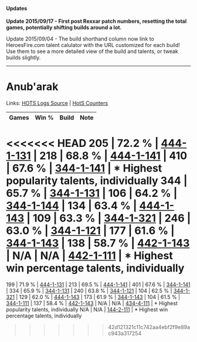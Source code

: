 #### Updates
**Update 2015/09/17 - First post Rexxar patch numbers, resetting the total games, potentially shifting builds around a lot.**

Update 2015/09/04 - The build shorthand column now link to HeroesFire.com talent calulator with the URL customized for each build!  
Use them to see a more detailed view of the build and talents, or tweak builds slightly.

***

# Anub'arak

Links: [HOTS Logs Source](https://www.hotslogs.com/Sitewide/HeroDetails?Hero=Anub'arak) | [HotS Counters](http://hotscounters.com/#/hero/Anub'arak)

Games  | Win %  | Build     | Note
-----  | -----  | -----     | ----
<<<<<<< HEAD
205    | 72.2 % | [444-1-131](http://www.heroesfire.com/hots/talent-calculator/anubarak#t5gh) | 
218    | 68.8 % | [444-1-141](http://www.heroesfire.com/hots/talent-calculator/anubarak#t5gr) | 
410    | 67.6 % | [344-1-141](http://www.heroesfire.com/hots/talent-calculator/anubarak#pHXr) | * Highest popularity talents, individually
344    | 65.7 % | [344-1-131](http://www.heroesfire.com/hots/talent-calculator/anubarak#pHXh) | 
106    | 64.2 % | [344-1-144](http://www.heroesfire.com/hots/talent-calculator/anubarak#pHXu) | 
134    | 63.4 % | [444-1-143](http://www.heroesfire.com/hots/talent-calculator/anubarak#t5gt) | 
109    | 63.3 % | [344-1-321](http://www.heroesfire.com/hots/talent-calculator/anubarak#pHaf) | 
246    | 63.0 % | [344-1-121](http://www.heroesfire.com/hots/talent-calculator/anubarak#pHXX) | 
177    | 61.6 % | [344-1-143](http://www.heroesfire.com/hots/talent-calculator/anubarak#pHXt) | 
138    | 58.7 % | [442-1-143](http://www.heroesfire.com/hots/talent-calculator/anubarak#t0oN) | 
N/A    | N/A    | [442-1-111](http://www.heroesfire.com/hots/talent-calculator/anubarak#t0nt) | * Highest win percentage talents, individually
=======
199    | 71.9 % | [444-1-131](http://www.heroesfire.com/hots/talent-calculator/anubarak#t5gh) | 
213    | 69.5 % | [444-1-141](http://www.heroesfire.com/hots/talent-calculator/anubarak#t5gr) | 
401    | 67.6 % | [344-1-141](http://www.heroesfire.com/hots/talent-calculator/anubarak#pHXr) | 
334    | 65.9 % | [344-1-131](http://www.heroesfire.com/hots/talent-calculator/anubarak#pHXh) | 
240    | 63.8 % | [344-1-121](http://www.heroesfire.com/hots/talent-calculator/anubarak#pHXX) | 
104    | 62.5 % | [344-1-321](http://www.heroesfire.com/hots/talent-calculator/anubarak#pHaf) | 
129    | 62.0 % | [444-1-143](http://www.heroesfire.com/hots/talent-calculator/anubarak#t5gt) | 
173    | 61.9 % | [344-1-143](http://www.heroesfire.com/hots/talent-calculator/anubarak#pHXt) | 
104    | 61.5 % | [344-1-111](http://www.heroesfire.com/hots/talent-calculator/anubarak#pHXN) | 
137    | 58.4 % | [442-1-143](http://www.heroesfire.com/hots/talent-calculator/anubarak#t0oN) | 
N/A    | N/A    | [434-4-111](http://www.heroesfire.com/hots/talent-calculator/anubarak#sj-l) | * Highest popularity talents, individually
N/A    | N/A    | [144-2-111](http://www.heroesfire.com/hots/talent-calculator/anubarak#hfU_) | * Highest win percentage talents, individually
>>>>>>> 42d121321c11c742aa4ebf2f9e89ac943a317254
